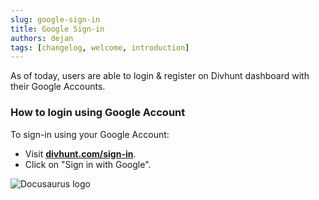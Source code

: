 ```yaml
---
slug: google-sign-in
title: Google Sign-in
authors: dejan
tags: [changelog, welcome, introduction]
---
```

As of today, users are able to login & register on Divhunt dashboard with their Google Accounts.

### How to login using Google Account
To sign-in using your Google Account: 
- Visit **[divhunt.com/sign-in](https://divhunt.com/sign-in)**.
- Click on "Sign in with Google".

![Docusaurus logo](https://global.divhunt.com/071d9c353259fba8cb923659e30028f8_36430.png)
